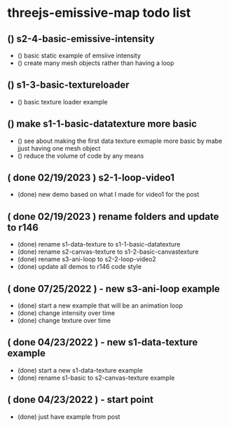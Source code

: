 # threejs-emissive-map todo list

## () s2-4-basic-emissive-intensity
* () basic static example of emsiive intensity
* () create many mesh objects rather than having a loop

## () s1-3-basic-textureloader
* () basic texture loader example

## () make s1-1-basic-datatexture more basic
* () see about making the first data texture exmaple more basic by mabe jjust having one mesh object
* () reduce the volume of code by any means

## ( done 02/19/2023 ) s2-1-loop-video1
* (done) new demo based on what I made for video1 for the post

## ( done 02/19/2023 ) rename folders and update to r146
* (done) rename s1-data-texture to s1-1-basic-datatexture
* (done) rename s2-canvas-texture to s1-2-basic-canvastexture
* (done) rename s3-ani-loop to s2-2-loop-video2
* (done) update all demos to r146 code style

## ( done 07/25/2022 ) - new s3-ani-loop example
* (done) start a new example that will be an animation loop
* (done) change intensity over time
* (done) change texture over time

## ( done 04/23/2022 ) - new s1-data-texture example
* (done) start a new s1-data-texture example
* (done) rename s1-basic to s2-canvas-texture example

## ( done 04/23/2022 ) - start point
* (done) just have example from post

